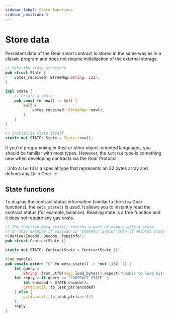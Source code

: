 ```yaml
---
sidebar_label: State functions
sidebar_position: 3
---
```


# Store data

Persistent data of the Gear smart contract is stored in the same way as in a classic program and does not require initialization of the external storage.

```rust
// describe state structure
pub struct State {
    votes_received: BTreeMap<String, i32>,
}

impl State {
    // Create a state
    pub const fn new() -> Self {
        Self {
            votes_received: BTreeMap::new(),
        }
    }
}

// initialize state itself
static mut STATE: State = State::new();
```

If you're programming in Rust or other object-oriented languages, you should be familiar with most types. However, the `ActorId` type is something new when developing contracts via the Gear Protocol.

:::info
`ActorId` is a special type that represents an 32 bytes array and defines any `ID` in Gear.
:::

## State functions

To display the contract status information (similar to the `view` Gear functions), the `meta_state()` is used. It allows you to instantly read the contract status (for example, balance). Reading state is a free function and it does not require any gas costs.

```rust
// The function meta_state() returns a part of memory with a state
// In this example if payload is "CONTRACT_STATE" then it returns state
#[derive(Encode, Decode, TypeInfo)]
pub struct ContractState {}

static mut STATE: ContractState = ContractState {};

#[no_mangle]
pub unsafe extern "C" fn meta_state() -> *mut [i32; 2] {
    let query =
        String::from_utf8(msg::load_bytes().expect("Unable to load bytes")).expect("Invalid query");
    let reply = if query == "CONTRACT_STATE" {
        let encoded = STATE.encode();
        gstd::util::to_leak_ptr(encoded)
    } else {
        gstd::util::to_leak_ptr(vec![])
    };
    reply
}
```

